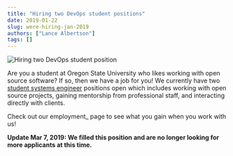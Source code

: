 ```yaml
---
title: "Hiring two DevOps student positions"
date: 2019-01-22
slug: were-hiring-jan-2019
authors: ["Lance Albertson"]
tags: []
---
```


![Hiring two DevOps student position](/images/osl-students-2018.jpg)

Are you a student at Oregon State University who likes working with open source software? If so, then we have a job for
you! We currently have two [student systems engineer](https://jobs.oregonstate.edu/postings/70962) positions open which
includes working with open source projects, gaining mentorship from professional staff, and interacting directly with
clients.

Check out our employment\_ page to see what you gain when you work with us!

**Update Mar 7, 2019: We filled this position and are no longer looking for more applicants at this time.**
